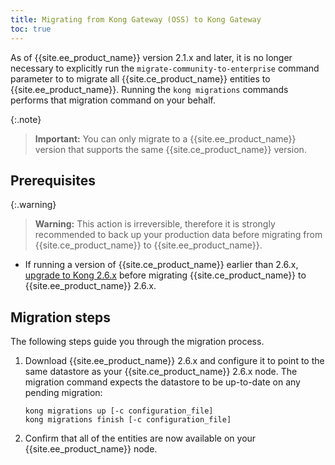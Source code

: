 ```yaml
---
title: Migrating from Kong Gateway (OSS) to Kong Gateway
toc: true
---
```


As of {{site.ee_product_name}} version 2.1.x and later, it is no longer necessary to explicitly
run the `migrate-community-to-enterprise` command parameter to to migrate all
{{site.ce_product_name}} entities to {{site.ee_product_name}}. Running the `kong migrations` commands
performs that migration command on your behalf.

{:.note}
> **Important:** You can only migrate to a {{site.ee_product_name}} version that
supports the same {{site.ce_product_name}} version.

## Prerequisites

{:.warning}
> **Warning:** This action is irreversible, therefore it is strongly
   recommended to back up your production data before migrating from
   {{site.ce_product_name}} to {{site.ee_product_name}}.

* If running a version of {{site.ce_product_name}} earlier than 2.6.x,
  [upgrade to Kong 2.6.x](/gateway/{{page.kong_version}}/upgrade-oss/) before migrating
  {{site.ce_product_name}} to {{site.ee_product_name}} 2.6.x.

## Migration steps

The following steps guide you through the migration process.

1. Download {{site.ee_product_name}} 2.6.x and configure it to point to the
   same datastore as your {{site.ce_product_name}} 2.6.x node. The migration
   command expects the datastore to be up-to-date on any pending migration:

   ```shell
   kong migrations up [-c configuration_file]
   kong migrations finish [-c configuration_file]
   ```

2. Confirm that all of the entities are now available on your
   {{site.ee_product_name}} node.
